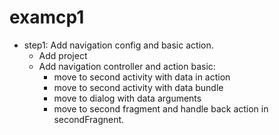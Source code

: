 # examcp1
- step1: Add navigation config and basic action.
   - Add project
   - Add navigation controller and action basic:
     - move to second activity with data in action
     - move to second activity with data bundle
     - move to dialog with data arguments
     - move to second fragment and handle back action in secondFragnent.
